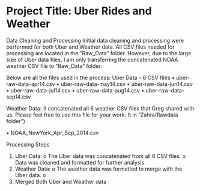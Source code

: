 # Project Title: Uber Rides and Weather
Data Cleaning and Processing
Initial data cleaning and processing were performed for both Uber and Weather data.
All CSV files needed for processing are located in the “Raw_Data” folder. However, due to the large size of Uber data files, I am only transferring the concatenated NOAA weather CSV file to “Raw_Data” folder. 

Below are all the files used in the process:
Uber Data – 6 CSV files
•	uber-raw-data-apr14.csv
•	uber-raw-data-may14.csv
•	uber-raw-data-jun14.csv
•	uber-raw-data-jul14.csv
•	uber-raw-data-aug14.csv
•	uber-raw-data-sep14.csv

Weather Data: (I concatenated all 6 weather CSV files that Greg shared with us. Please feel free to use this file for your work. It in “Zahra/Rawdata folder”) 

•	NOAA_NewYork_Apr_Sep_2014.csv 

  
Processing Steps
1.	Uber Data:
o	The Uber data was concatenated from all 6 CSV files.
o	Data was cleaned and formatted for further analysis.
2.	Weather Data:
o	The weather data was formatted to merge with the Uber data.
o	
3.	Merged Both Uber and Weather data

